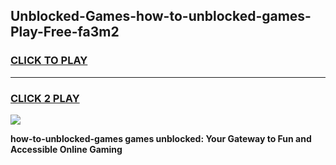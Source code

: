 
## Unblocked-Games-how-to-unblocked-games-Play-Free-fa3m2
<h3>
<a href="https://premium76.site?title=how-to-unblocked-games&ref=17A">CLICK TO PLAY</a></h3>
<hr>

<h3>
<a href="https://premium76.site?title=how-to-unblocked-games&ref=17A">CLICK 2 PLAY</a>
  
</h3>

<a href="https://premium76.site?title=how-to-unblocked-games&ref=17A"><img src="https://clearcache.store/games.png"></a>


**how-to-unblocked-games games unblocked: Your Gateway to Fun and Accessible Online Gaming**
